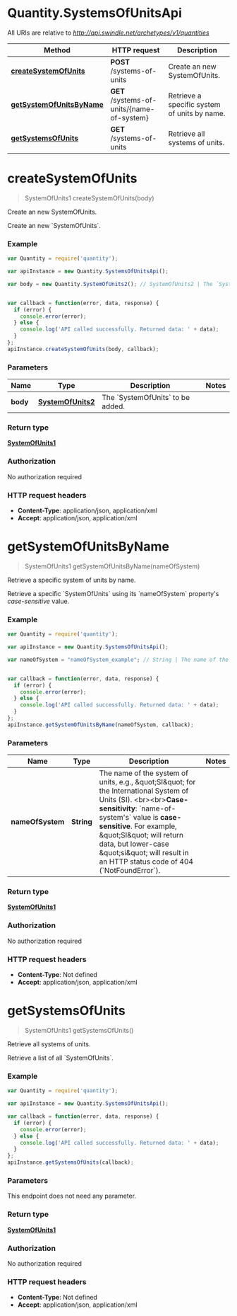 # Quantity.SystemsOfUnitsApi

All URIs are relative to *http://api.swindle.net/archetypes/v1/quantities*

Method | HTTP request | Description
------------- | ------------- | -------------
[**createSystemOfUnits**](SystemsOfUnitsApi.md#createSystemOfUnits) | **POST** /systems-of-units | Create an new SystemOfUnits.
[**getSystemOfUnitsByName**](SystemsOfUnitsApi.md#getSystemOfUnitsByName) | **GET** /systems-of-units/{name-of-system} | Retrieve a specific system of units by name.
[**getSystemsOfUnits**](SystemsOfUnitsApi.md#getSystemsOfUnits) | **GET** /systems-of-units | Retrieve all systems of units.


<a name="createSystemOfUnits"></a>
# **createSystemOfUnits**
> SystemOfUnits1 createSystemOfUnits(body)

Create an new SystemOfUnits.

Create an new &#x60;SystemOfUnits&#x60;.

### Example
```javascript
var Quantity = require('quantity');

var apiInstance = new Quantity.SystemsOfUnitsApi();

var body = new Quantity.SystemOfUnits2(); // SystemOfUnits2 | The `SystemOfUnits` to be added.


var callback = function(error, data, response) {
  if (error) {
    console.error(error);
  } else {
    console.log('API called successfully. Returned data: ' + data);
  }
};
apiInstance.createSystemOfUnits(body, callback);
```

### Parameters

Name | Type | Description  | Notes
------------- | ------------- | ------------- | -------------
 **body** | [**SystemOfUnits2**](SystemOfUnits2.md)| The &#x60;SystemOfUnits&#x60; to be added. | 

### Return type

[**SystemOfUnits1**](SystemOfUnits1.md)

### Authorization

No authorization required

### HTTP request headers

 - **Content-Type**: application/json, application/xml
 - **Accept**: application/json, application/xml

<a name="getSystemOfUnitsByName"></a>
# **getSystemOfUnitsByName**
> SystemOfUnits1 getSystemOfUnitsByName(nameOfSystem)

Retrieve a specific system of units by name.

Retrieve a specific &#x60;SystemOfUnits&#x60; using its &#x60;nameOfSystem&#x60; property&#39;s _case-sensitive_ value.

### Example
```javascript
var Quantity = require('quantity');

var apiInstance = new Quantity.SystemsOfUnitsApi();

var nameOfSystem = "nameOfSystem_example"; // String | The name of the system of units, e.g., \"SI\" for the International System of Units (SI). <br><br>**Case-sensitivity**: `name-of-system's` value is **case-sensitive**. For example, \"SI\" will return data, but lower-case \"si\" will result in an HTTP status code of 404 (`NotFoundError`).


var callback = function(error, data, response) {
  if (error) {
    console.error(error);
  } else {
    console.log('API called successfully. Returned data: ' + data);
  }
};
apiInstance.getSystemOfUnitsByName(nameOfSystem, callback);
```

### Parameters

Name | Type | Description  | Notes
------------- | ------------- | ------------- | -------------
 **nameOfSystem** | **String**| The name of the system of units, e.g., \&quot;SI\&quot; for the International System of Units (SI). &lt;br&gt;&lt;br&gt;**Case-sensitivity**: &#x60;name-of-system&#39;s&#x60; value is **case-sensitive**. For example, \&quot;SI\&quot; will return data, but lower-case \&quot;si\&quot; will result in an HTTP status code of 404 (&#x60;NotFoundError&#x60;). | 

### Return type

[**SystemOfUnits1**](SystemOfUnits1.md)

### Authorization

No authorization required

### HTTP request headers

 - **Content-Type**: Not defined
 - **Accept**: application/json, application/xml

<a name="getSystemsOfUnits"></a>
# **getSystemsOfUnits**
> SystemOfUnits1 getSystemsOfUnits()

Retrieve all systems of units.

Retrieve a list of all &#x60;SystemOfUnits&#x60;.

### Example
```javascript
var Quantity = require('quantity');

var apiInstance = new Quantity.SystemsOfUnitsApi();

var callback = function(error, data, response) {
  if (error) {
    console.error(error);
  } else {
    console.log('API called successfully. Returned data: ' + data);
  }
};
apiInstance.getSystemsOfUnits(callback);
```

### Parameters
This endpoint does not need any parameter.

### Return type

[**SystemOfUnits1**](SystemOfUnits1.md)

### Authorization

No authorization required

### HTTP request headers

 - **Content-Type**: Not defined
 - **Accept**: application/json, application/xml

